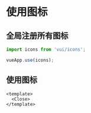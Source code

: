 # 使用图标

## 全局注册所有图标

```js [main.js]
import icons from 'vui/icons';

vueApp.use(icons);
```

## 使用图标

```vue [*.vue]
<template>
  <Close>
</template>
```
